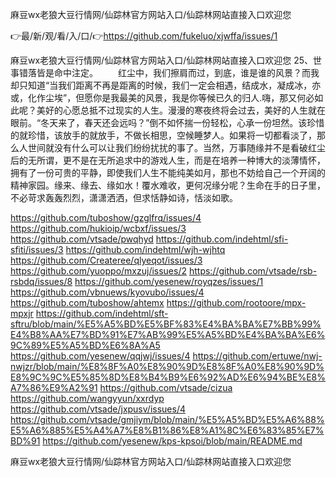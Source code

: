 麻豆wx老狼大豆行情网/仙踪林官方网站入口/仙踪林网站直接入口欢迎您

👉最/新/观/看/入/口/👉https://github.com/fukeluo/xjwffa/issues/1

麻豆wx老狼大豆行情网/仙踪林官方网站入口/仙踪林网站直接入口欢迎您	25、世事错落皆是命中注定。
	　　红尘中，我们擦肩而过，到底，谁是谁的风景？而我却只知道“当我们距离不再是距离的时候，我们一定会相遇，结成水，凝成冰，亦或，化作尘埃”，但愿你是我最美的风景，我是你等候已久的归人.嗨，那又何必如此呢？美好的心愿总抵不过现实的人生。漫漫的寒夜终将会过去，美好的人生就在眼前。“冬天来了，春天还会远吗？”倒不如怀揣一份轻松，心承一份坦然。该珍惜的就珍惜，该放手的就放手，不做长相思，空候睡梦人。如果将一切都看淡了，那么人世间就没有什么可以让我们纷纷扰扰的事了。当然，万事随缘并不是看破红尘后的无所谓，更不是在无所追求中的游戏人生，而是在培养一种博大的淡薄情怀，拥有了一份可贵的平静，即使我们人生不能纯美如月，那也不妨给自己一个开阔的精神家园。缘来、缘去、缘如水！覆水难收，更何况缘分呢？生命在手的日子里，不必苛求轰轰烈烈，潇潇洒洒，但求恬静如诗，恬淡如歌。


https://github.com/tuboshow/gzglfrq/issues/4
https://github.com/hukioip/wcbxf/issues/3
https://github.com/vtsade/pwqhyd
https://github.com/indehtml/sfi-sfiti/issues/3
https://github.com/indehtml/wjh-wjhtq
https://github.com/Createree/qlyeqot/issues/3
https://github.com/yuoppo/mxzuj/issues/2
https://github.com/vtsade/rsb-rsbdq/issues/8
https://github.com/yesenew/royqzes/issues/1
https://github.com/vbnuews/kyovubo/issues/4
https://github.com/tuboshow/ahtemx
https://github.com/rootoore/mpx-mpxjr
https://github.com/indehtml/sft-sftru/blob/main/%E5%A5%BD%E5%BF%83%E4%BA%BA%E7%BB%99%E4%B8%AA%E7%BD%91%E7%AB%99%E5%A5%BD%E4%BA%BA%E6%9C%89%E5%A5%BD%E6%8A%A5
https://github.com/yesenew/qqjwj/issues/4
https://github.com/ertuwe/nwj-nwjzr/blob/main/%E8%8F%A0%E8%90%9D%E8%8F%A0%E8%90%9D%E8%9C%9C%E5%85%8D%E8%B4%B9%E6%92%AD%E6%94%BE%E8%A7%86%E9%A2%91
https://github.com/vtsade/cizua
https://github.com/wangyyun/xxrdyp
https://github.com/vtsade/jxpusv/issues/4
https://github.com/vtsade/gmjiym/blob/main/%E5%A5%BD%E5%A6%88%E5%A6%885%E5%A4%A7%E8%B1%86%E8%A1%8C%E6%83%85%E7%BD%91
https://github.com/yesenew/kps-kpsoi/blob/main/README.md

麻豆wx老狼大豆行情网/仙踪林官方网站入口/仙踪林网站直接入口欢迎您
